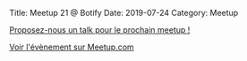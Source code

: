 Title: Meetup 21 @ Botify
Date: 2019-07-24
Category: Meetup

[Proposez-nous un talk pour le prochain meetup !](/pages/proposez-une-presentation.html)

[Voir l'évènement sur Meetup.com](https://www.meetup.com/Paris-py-Python-Django-friends/events/261346234/)

